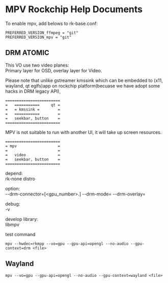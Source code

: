 # MPV Rockchip Help Documents

To enable mpv, add belows to rk-base.conf:

    PREFERRED_VERSION_ffmpeg = "git"
    PREFERRED_VERSION_mpv = "git"
    

## DRM ATOMIC

This VO use two video planes:  
Primary layer for OSD, overlay layer for Video. 

Please note that unlike gstreamer kmssink which can be embedded to (x11, wayland, qt eglfs)app on rockchip platform(becuase we have adopt some hacks in DRM legacy API),
```
========================  
=   ===========     qt =  
=   = kmssink =        =  
=   ===========        =  
=   seekbar, button    =  
========================  
```
MPV is not suitable to run with another UI, it will take up screen resources.
```
========================  
= mpv                  =  
=                      =  
=   video              =  
=   seekbar, button    =  
========================  
```

depend:  
rk-none distro

option:  
--drm-connector=[<gpu_number>.]<name>
--drm-mode=<number>
--drm-overlay=<number>

debug:  
-v

develop library:  
libmpv

test command
```
mpv --hwdec=rkmpp --vo=gpu --gpu-api=opengl --no-audio --gpu-context=drm <file>
```

## Wayland
```
mpv --vo=gpu --gpu-api=opengl --no-audio --gpu-context=wayland <file>
```